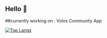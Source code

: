 ## Hello :wave:

##currently working on : Volos Community App

[![Top Langs](https://github-readme-stats.vercel.app/api/top-langs/?username=christostsm)](https://github.com/anuraghazra/github-readme-stats)
